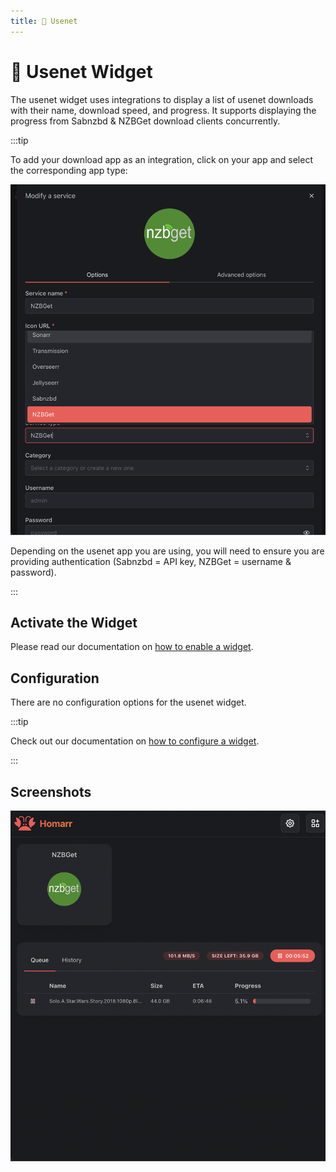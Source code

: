 ```yaml
---
title: 📁 Usenet
---
```


# 📁 Usenet Widget

The usenet widget uses integrations to display a list of usenet downloads with their name, download speed, and progress. It supports displaying the progress from Sabnzbd & NZBGet download clients concurrently.

:::tip

To add your download app as an integration, click on your app and select the corresponding app type:

![select the correct app type](images/usenet/widget-usenet-app-type-example.png)

Depending on the usenet app you are using, you will need to ensure you are providing authentication (Sabnzbd = API key, NZBGet = username & password).

:::

## Activate the Widget
Please read our documentation on [how to enable a widget](index.md#activating-a-widget).

## Configuration

There are no configuration options for the usenet widget.

:::tip

Check out our documentation on [how to configure a widget](index.md#configure-a-widget).

:::

## Screenshots

![usenet widget](images/usenet/widget-usenet.png)